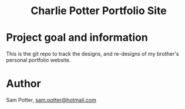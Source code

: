 <h1 align="center"> Charlie Potter Portfolio Site </h1>

# Project goal and information
This is the git repo to track the designs, and re-designs of my brother's personal portfolio website.

# Author
Sam Potter, sam.potter@hotmail.com